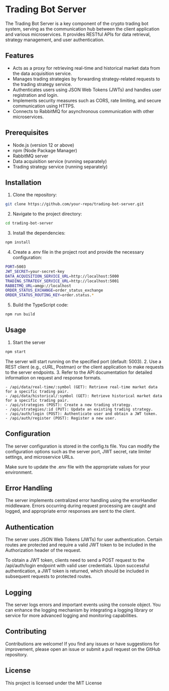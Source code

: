 # Trading Bot Server

The Trading Bot Server is a key component of the crypto trading bot system, serving as the communication hub between the client application and various microservices. It provides RESTful APIs for data retrieval, strategy management, and user authentication.

## Features

- Acts as a proxy for retrieving real-time and historical market data from the data acquisition service.
- Manages trading strategies by forwarding strategy-related requests to the trading strategy service.
- Authenticates users using JSON Web Tokens (JWTs) and handles user registration and login.
- Implements security measures such as CORS, rate limiting, and secure communication using HTTPS.
- Connects to RabbitMQ for asynchronous communication with other microservices.

## Prerequisites

- Node.js (version 12 or above)
- npm (Node Package Manager)
- RabbitMQ server
- Data acquisition service (running separately)
- Trading strategy service (running separately)

## Installation

1. Clone the repository:

```bash
git clone https://github.com/your-repo/trading-bot-server.git
```

2. Navigate to the project directory:

```bash
cd trading-bot-server
```

3. Install the dependencies:

```bash
npm install
```

4. Create a .env file in the project root and provide the necessary configuration:

```bash
PORT=5003
JWT_SECRET=your-secret-key
DATA_ACQUISITION_SERVICE_URL=http://localhost:5000
TRADING_STRATEGY_SERVICE_URL=http://localhost:5001
RABBITMQ_URL=amqp://localhost
ORDER_STATUS_EXCHANGE=order_status_exchange
ORDER_STATUS_ROUTING_KEY=order.status.*
```

5. Build the TypeScript code:

```bash
npm run build
```

## Usage

1.  Start the server

```bash
npm start
```

The server will start running on the specified port (default: 5003). 2. Use a REST client (e.g., cURL, Postman) or the client application to make requests to the server endpoints. 3. Refer to the API documentation for detailed information on request and response formats.

    - /api/data/real-time/:symbol (GET): Retrieve real-time market data for a specific trading pair.
    - /api/data/historical/:symbol (GET): Retrieve historical market data for a specific trading pair.
    - /api/strategies (POST): Create a new trading strategy.
    - /api/strategies/:id (PUT): Update an existing trading strategy.
    - /api/auth/login (POST): Authenticate user and obtain a JWT token.
    - /api/auth/register (POST): Register a new user.

## Configuration

The server configuration is stored in the config.ts file. You can modify the configuration options such as the server port, JWT secret, rate limiter settings, and microservice URLs.

Make sure to update the .env file with the appropriate values for your environment.

## Error Handling

The server implements centralized error handling using the errorHandler middleware. Errors occurring during request processing are caught and logged, and appropriate error responses are sent to the client.

## Authentication

The server uses JSON Web Tokens (JWTs) for user authentication. Certain routes are protected and require a valid JWT token to be included in the Authorization header of the request.

To obtain a JWT token, clients need to send a POST request to the /api/auth/login endpoint with valid user credentials. Upon successful authentication, a JWT token is returned, which should be included in subsequent requests to protected routes.

## Logging

The server logs errors and important events using the console object. You can enhance the logging mechanism by integrating a logging library or service for more advanced logging and monitoring capabilities.

## Contributing

Contributions are welcome! If you find any issues or have suggestions for improvement, please open an issue or submit a pull request on the GitHub repository.

## License

This project is licensed under the MIT License
